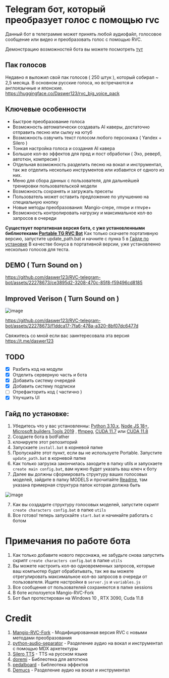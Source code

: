 # Telegram бот, который преобразует голос с помощью rvc

Данный бот в телеграмме может принять любой аудиофайл, голосовое сообщение или видео и преобразовать голос с помощью RVC. 

Демонстрацию возможностей бота вы можете посмотреть [тут](https://t.me/mister_parodist_rvc_bot)

## Пак голосов
Недавно я выложил свой пак голосов ( 250 штук ), который собирал ~ 2,5 месяца. В основном русские голоса, но встречаются и англоязычные и японские.
https://huggingface.co/Daswer123/rvc_big_voice_pack

## Ключевые особенности
- Быстрое преобразование голоса
- Возможность автоматически создавать AI каверы, достаточно отправить песню или сылку на ютуб
- Возможность озвучить текст голосом любого персонажа ( Yandex + Silero )
- Тонкая настройка голоса и создания AI кавера
- Большое кол-во эффектов для пред и пост обработки ( Эхо, реверб, автотюн, компресия )
- Отдельная возможность разделить песню на вокал и инструментал, так же отделить несколько инструментов или избавится от одного из них.
- Меню для сбора данных с пользователя, для дальнейшей тренировки пользовательской модели
- Возможность сохранять и загружать пресеты
- Пользователь может оставить предложение по улучшению на специальную кнопку
- Новые методы преобразования: Mangio-crepe, rmvpe и rmvpe+
- Возможность контролировать нагрузку и максимальное кол-во запросов в очереди

**Существует портативная версия бота, с уже установленными библиотеками [Portable TG RVC Bot](https://huggingface.co/Daswer123/RVC_TG_BOT/tree/main)**
Как только скачаете портативную версию, запустите update_path.bat и начните с пунка 5 в [Гайде по установке](https://github.com/daswer123/tg_rvc_bot/edit/main/README.md#гайд-по-установке)
В качестве бонуса в портативной версии, уже установленно несколько голосов для теста.

## DEMO ( Turn Sound on )

https://github.com/daswer123/RVC-telegram-bot/assets/22278673/ce3895d2-3208-470c-85f8-f59496cd8185

## Improved Verison ( Turn Sound on )

![image](https://github.com/daswer123/RVC-telegram-bot/assets/22278673/7098f31c-c6f3-40c5-ab19-c6ac53506516)

https://github.com/daswer123/RVC-telegram-bot/assets/22278673/f1ddca17-7fa6-478a-a320-8bf07dc6477d

Свяжитесь со мной если вас заинтересовала эта версия https://t.me/daswer123

## TODO
- [x] Разбить код на модули
- [x] Отделить серверную часть и бота
- [x] Добавить систему очередей
- [x] Добавить систему подписки
- [ ] Отрефакторить код ( частично )
- [x] Улучшить UI

## Гайд по установке:
1) Убедитесь что у вас установленны: [Python 3.10.x](https://www.python.org/downloads/release/python-3109/), [Node JS 18+](https://nodejs.org/dist/v18.16.1/node-v18.16.1-x64.msi), [Microsoft builders Tools 2019](https://visualstudio.microsoft.com/ru/visual-cpp-build-tools/) , [ffmpeg](https://ffmpeg.org/), [CUDA 11.7](https://developer.download.nvidia.com/compute/cuda/11.7.0/local_installers/cuda_11.7.0_516.01_windows.exe) или [CUDA 11.8](https://developer.download.nvidia.com/compute/cuda/11.8.0/local_installers/cuda_11.8.0_522.06_windows.exe)
2) Создаете бота в botFather
3) клонируете этот репозиторий
4) Запускаете `install.bat` в корневой папке
5) Пропускайте этот пункт, если вы не используете Portable. Запустите `update_path.bat` в корневой папке
6) Как только загрузка закончилась заходите в папку utils и запускаете `create main config.bat`, вам нужно будет указать ваш ключ к боту
6) Далее вы должны сформировать структуру ваших голосовых моделей, зайдите в папку MODELS и прочитайте [Readme](https://github.com/daswer123/tg_rvc_bot/tree/main/MODELS#readme), там указана примерная структура папок которая должна быть
   
![image](https://github.com/daswer123/tg_rvc_bot/assets/22278673/713ed830-cf18-4e3f-a4bf-6812b7d3dcdd)

7) Как вы создадите структуру голосовых моделей, запустите скрипт `create characters config.bat` в папке `utils`
8) Все готово! теперь запускайте `start.bat` и начинайте работать с ботом

# Примечания по работе бота
1) Как только добавите нового персонажа,  не забудьте снова запустить скрипт `create characters config.bat` в папке `utils`
2) Вы можете настроить кол-во одновременных запросов, которые ваш компьютер будет обрабатывать, так же вы можете отрегулировать максимальное кол-во запросов в очереди от пользователя. Ищите настройки в `server.js` и `variables.js`
3) Все сообщения от пользователей сохраняются в папке sessions
4) В боте исползуется Mangio-RVC-Fork
5) Бот был протестирован на Windows 10 , RTX 3090, Cuda 11.8

# Credit

1) [Mangio-RVC-Fork](https://github.com/Mangio621/Mangio-RVC-Fork) - Модифицированная версия RVC с новыми методами преобразования
2) [python-audio-separator](https://github.com/karaokenerds/python-audio-separator) - Разделение аудио на вокал и инструментал с помощью MDX архетектуры
3) [Silero TTS](https://github.com/snakers4/silero-models) - TTS на русском языке
4) [doremi](https://github.com/jpmchargue/doremi) - Библеотека для автотюна
5) [pedalboard](https://github.com/spotify/pedalboard) - Библеотека эффектов
6) [Demucs](https://github.com/facebookresearch/demucs) - Разделение аудио на вокал и инструментал


